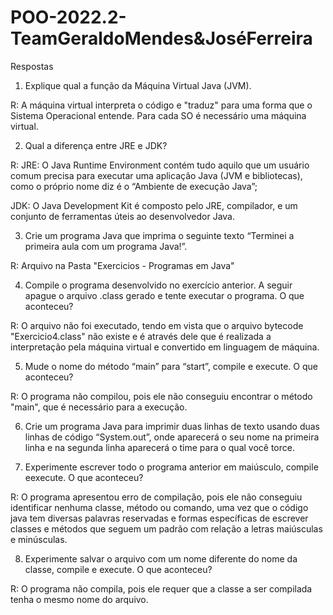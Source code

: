 # POO-2022.2-TeamGeraldoMendes&JoséFerreira

Respostas 

1. Explique qual a função da Máquina Virtual Java (JVM).

R: A máquina virtual interpreta o código e "traduz" para uma forma que o Sistema Operacional entende. Para cada SO é necessário uma máquina virtual. 

2. Qual a diferença entre JRE e JDK?

R: JRE: O Java Runtime Environment contém tudo aquilo que um usuário comum precisa para executar uma aplicação Java (JVM e bibliotecas), como o próprio nome diz é o “Ambiente de execução Java”;

JDK: O Java Development Kit é composto pelo JRE, compilador, e um conjunto de ferramentas úteis ao desenvolvedor Java.

3. Crie um programa Java que imprima o seguinte texto “Terminei a primeira aula com um programa Java!”.

R: Arquivo na Pasta "Exercicios - Programas em Java"

4. Compile o programa desenvolvido no exercício anterior. A seguir apague o arquivo .class gerado e tente executar o programa. O que aconteceu?

R: O arquivo não foi executado, tendo em vista que o arquivo bytecode "Exercicio4.class" não existe e é através dele que é realizada a interpretação pela máquina virtual e convertido em linguagem de máquina.

5. Mude o nome do método “main” para “start”, compile e execute. O que aconteceu?

R: O programa não compilou, pois ele não conseguiu encontrar o método "main", que é necessário para a execução.

6. Crie um programa Java para imprimir duas linhas de texto usando duas linhas de código “System.out”, onde aparecerá o seu nome na primeira linha e na segunda linha aparecerá o time para o qual você torce.

7. Experimente escrever todo o programa anterior em maiúsculo, compile eexecute. O que aconteceu?

R: O programa apresentou erro de compilação, pois ele não conseguiu identificar nenhuma classe, método ou comando, uma vez que o código java tem diversas palavras reservadas e formas específicas de escrever classes e métodos que seguem um padrão com relação a letras maiúsculas e minúsculas.

8. Experimente salvar o arquivo com um nome diferente do nome da classe, compile e execute. O que aconteceu?

R: O programa não compila, pois ele requer que a classe a ser compilada tenha o mesmo nome do arquivo.